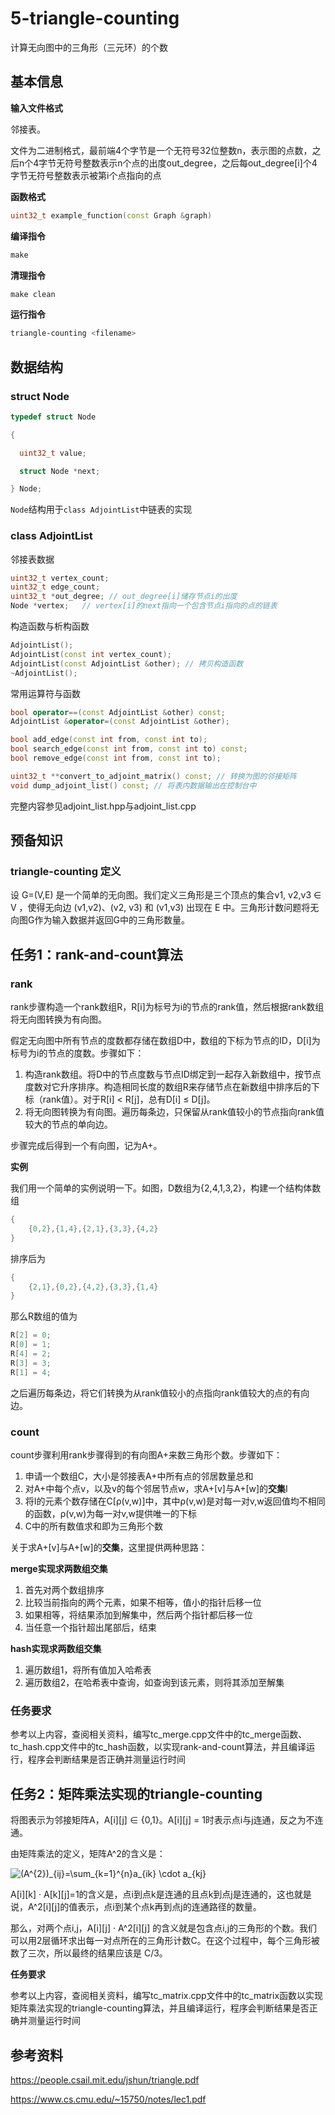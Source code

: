 # 5-triangle-counting

计算无向图中的三角形（三元环）的个数

## 基本信息

**输入文件格式**

邻接表。

文件为二进制格式，最前端4个字节是一个无符号32位整数n，表示图的点数，之后n个4字节无符号整数表示n个点的出度out_degree，之后每out_degree[i]个4字节无符号整数表示被第i个点指向的点

**函数格式**

```c++
uint32_t example_function(const Graph &graph)
```

**编译指令**

```makefile
make
```

**清理指令**

```makefile
make clean
```

**运行指令**

```bash
triangle-counting <filename>
```

## 数据结构

### struct Node


```c++
typedef struct Node

{

  uint32_t value;

  struct Node *next;

} Node;
```

`Node`结构用于`class AdjointList`中链表的实现

### class AdjointList

邻接表数据

```c++
uint32_t vertex_count;
uint32_t edge_count;
uint32_t *out_degree; // out_degree[i]储存节点i的出度
Node *vertex;   // vertex[i]的next指向一个包含节点i指向的点的链表
```

构造函数与析构函数

```c++
AdjointList();
AdjointList(const int vertex_count);
AdjointList(const AdjointList &other); // 拷贝构造函数
~AdjointList();
```

常用运算符与函数

```c++
bool operator==(const AdjointList &other) const;
AdjointList &operator=(const AdjointList &other);

bool add_edge(const int from, const int to);
bool search_edge(const int from, const int to) const;
bool remove_edge(const int from, const int to);

uint32_t **convert_to_adjoint_matrix() const; // 转换为图的邻接矩阵
void dump_adjoint_list() const; // 将表内数据输出在控制台中
```

完整内容参见adjoint_list.hpp与adjoint_list.cpp

## 预备知识

### triangle-counting 定义

设 G=(V,E) 是一个简单的无向图。我们定义三角形是三个顶点的集合v1, v2,v3 ∈ V ，使得无向边 (v1,v2)、(v2, v3) 和 (v1,v3) 出现在 E 中。三角形计数问题将无向图G作为输入数据并返回G中的三角形数量。



## 任务1：rank-and-count算法

### rank

rank步骤构造一个rank数组R，R[i]为标号为i的节点的rank值，然后根据rank数组将无向图转换为有向图。

假定无向图中所有节点的度数都存储在数组D中，数组的下标为节点的ID，D[i]为标号为i的节点的度数。步骤如下：

1. 构造rank数组。将D中的节点度数与节点ID绑定到一起存入新数组中，按节点度数对它升序排序。构造相同长度的数组R来存储节点在新数组中排序后的下标（rank值）。对于R[i] < R[j]，总有D[i] ≤ D[j]。
2. 将无向图转换为有向图。遍历每条边，只保留从rank值较小的节点指向rank值较大的节点的单向边。

步骤完成后得到一个有向图，记为A+。

**实例**

我们用一个简单的实例说明一下。如图，D数组为{2,4,1,3,2}，构建一个结构体数组

```c++
{
    {0,2},{1,4},{2,1},{3,3},{4,2}
}
```

排序后为

```c++
{
    {2,1},{0,2},{4,2},{3,3},{1,4}
}
```

那么R数组的值为

```c++
R[2] = 0;
R[0] = 1;
R[4] = 2;
R[3] = 3;
R[1] = 4;
```

之后遍历每条边，将它们转换为从rank值较小的点指向rank值较大的点的有向边。

### count

count步骤利用rank步骤得到的有向图A+来数三角形个数。步骤如下：

1. 申请一个数组C，大小是邻接表A+中所有点的邻居数量总和
2. 对A+中每个点v，以及v的每个邻居节点w，求A+[v]与A+[w]的**交集**I
3. 将I的元素个数存储在C[ρ(v,w)]中，其中ρ(v,w)是对每一对v,w返回值均不相同的函数，ρ(v,w)为每一对v,w提供唯一的下标
4. C中的所有数值求和即为三角形个数

关于求A+[v]与A+[w]的**交集**，这里提供两种思路：

**merge实现求两数组交集**

1. 首先对两个数组排序
2. 比较当前指向的两个元素，如果不相等，值小的指针后移一位
3. 如果相等，将结果添加到解集中，然后两个指针都后移一位
4. 当任意一个指针超出尾部后，结束

**hash实现求两数组交集**

1. 遍历数组1，将所有值加入哈希表
2. 遍历数组2，在哈希表中查询，如查询到该元素，则将其添加至解集

### 任务要求

参考以上内容，查阅相关资料，编写tc_merge.cpp文件中的tc_merge函数、tc_hash.cpp文件中的tc_hash函数，以实现rank-and-count算法，并且编译运行，程序会判断结果是否正确并测量运行时间

## 任务2：矩阵乘法实现的triangle-counting

将图表示为邻接矩阵A，A\[i\]\[j\] ∈ {0,1}。A\[i\]\[j\] = 1时表示点i与j连通，反之为不连通。

由矩阵乘法的定义，矩阵A^2的含义是：

<img src="https://latex.codecogs.com/svg.image?(A^{2})_{ij}=\sum_{k=1}^{n}a_{ik}&space;\cdot&space;a_{kj}" title="(A^{2})_{ij}=\sum_{k=1}^{n}a_{ik} \cdot a_{kj}" />

A\[i\]\[k\] · A\[k\]\[j\]=1的含义是，点i到点k是连通的且点k到点j是连通的，这也就是说，A^2\[i\]\[j\]的值表示，点i到某个点k再到点j的连通路径的数量。

那么，对两个点i,j，A\[i\]\[j\] · A^2\[i\]\[j\] 的含义就是包含点i,j的三角形的个数。我们可以用2层循环求出每一对点所在的三角形计数C。在这个过程中，每个三角形被数了三次，所以最终的结果应该是 C/3。

**任务要求**

参考以上内容，查阅相关资料，编写tc_matrix.cpp文件中的tc_matrix函数以实现矩阵乘法实现的triangle-counting算法，并且编译运行，程序会判断结果是否正确并测量运行时间



## 参考资料

https://people.csail.mit.edu/jshun/triangle.pdf

https://www.cs.cmu.edu/~15750/notes/lec1.pdf